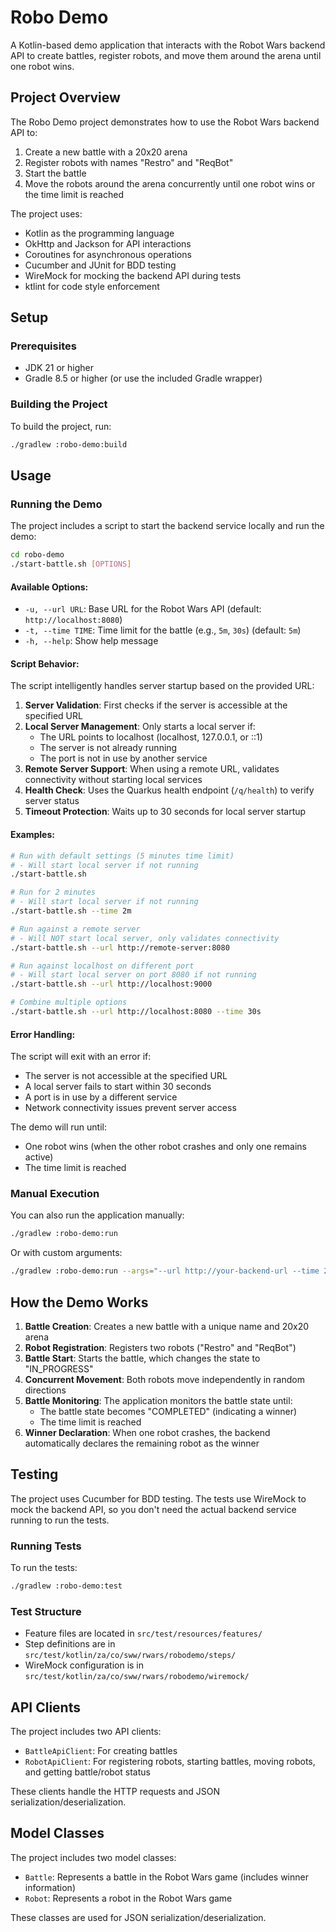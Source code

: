 # Robo Demo

A Kotlin-based demo application that interacts with the Robot Wars backend API to create battles, register robots, and move them around the arena until one robot wins.

## Project Overview

The Robo Demo project demonstrates how to use the Robot Wars backend API to:

1. Create a new battle with a 20x20 arena
2. Register robots with names "Restro" and "ReqBot"
3. Start the battle
4. Move the robots around the arena concurrently until one robot wins or the time limit is reached

The project uses:
- Kotlin as the programming language
- OkHttp and Jackson for API interactions
- Coroutines for asynchronous operations
- Cucumber and JUnit for BDD testing
- WireMock for mocking the backend API during tests
- ktlint for code style enforcement

## Setup

### Prerequisites

- JDK 21 or higher
- Gradle 8.5 or higher (or use the included Gradle wrapper)

### Building the Project

To build the project, run:

```bash
./gradlew :robo-demo:build
```

## Usage

### Running the Demo

The project includes a script to start the backend service locally and run the demo:

```bash
cd robo-demo
./start-battle.sh [OPTIONS]
```

#### Available Options:

- `-u, --url URL`: Base URL for the Robot Wars API (default: `http://localhost:8080`)
- `-t, --time TIME`: Time limit for the battle (e.g., `5m`, `30s`) (default: `5m`)
- `-h, --help`: Show help message

#### Script Behavior:

The script intelligently handles server startup based on the provided URL:

1. **Server Validation**: First checks if the server is accessible at the specified URL
2. **Local Server Management**: Only starts a local server if:
   - The URL points to localhost (localhost, 127.0.0.1, or ::1)
   - The server is not already running
   - The port is not in use by another service
3. **Remote Server Support**: When using a remote URL, validates connectivity without starting local services
4. **Health Check**: Uses the Quarkus health endpoint (`/q/health`) to verify server status
5. **Timeout Protection**: Waits up to 30 seconds for local server startup

#### Examples:

```bash
# Run with default settings (5 minutes time limit)
# - Will start local server if not running
./start-battle.sh

# Run for 2 minutes
# - Will start local server if not running
./start-battle.sh --time 2m

# Run against a remote server
# - Will NOT start local server, only validates connectivity
./start-battle.sh --url http://remote-server:8080

# Run against localhost on different port
# - Will start local server on port 8080 if not running
./start-battle.sh --url http://localhost:9000

# Combine multiple options
./start-battle.sh --url http://localhost:8080 --time 30s
```

#### Error Handling:

The script will exit with an error if:
- The server is not accessible at the specified URL
- A local server fails to start within 30 seconds
- A port is in use by a different service
- Network connectivity issues prevent server access

The demo will run until:
- One robot wins (when the other robot crashes and only one remains active)
- The time limit is reached

### Manual Execution

You can also run the application manually:

```bash
./gradlew :robo-demo:run
```

Or with custom arguments:

```bash
./gradlew :robo-demo:run --args="--url http://your-backend-url --time 2m"
```

## How the Demo Works

1. **Battle Creation**: Creates a new battle with a unique name and 20x20 arena
2. **Robot Registration**: Registers two robots ("Restro" and "ReqBot") 
3. **Battle Start**: Starts the battle, which changes the state to "IN_PROGRESS"
4. **Concurrent Movement**: Both robots move independently in random directions
5. **Battle Monitoring**: The application monitors the battle state until:
   - The battle state becomes "COMPLETED" (indicating a winner)
   - The time limit is reached
6. **Winner Declaration**: When one robot crashes, the backend automatically declares the remaining robot as the winner

## Testing

The project uses Cucumber for BDD testing. The tests use WireMock to mock the backend API, so you don't need the actual backend service running to run the tests.

### Running Tests

To run the tests:

```bash
./gradlew :robo-demo:test
```

### Test Structure

- Feature files are located in `src/test/resources/features/`
- Step definitions are in `src/test/kotlin/za/co/sww/rwars/robodemo/steps/`
- WireMock configuration is in `src/test/kotlin/za/co/sww/rwars/robodemo/wiremock/`

## API Clients

The project includes two API clients:

- `BattleApiClient`: For creating battles
- `RobotApiClient`: For registering robots, starting battles, moving robots, and getting battle/robot status

These clients handle the HTTP requests and JSON serialization/deserialization.

## Model Classes

The project includes two model classes:

- `Battle`: Represents a battle in the Robot Wars game (includes winner information)
- `Robot`: Represents a robot in the Robot Wars game

These classes are used for JSON serialization/deserialization.